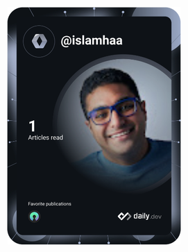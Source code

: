 <a href="https://app.daily.dev/islamhaa">   
<img src="https://github.com/ideaslam/ideaslam/blob/main/devcard.svg" width="400" alt="Islam Hassan Abu Aish's Dev Card"/></a>
 


